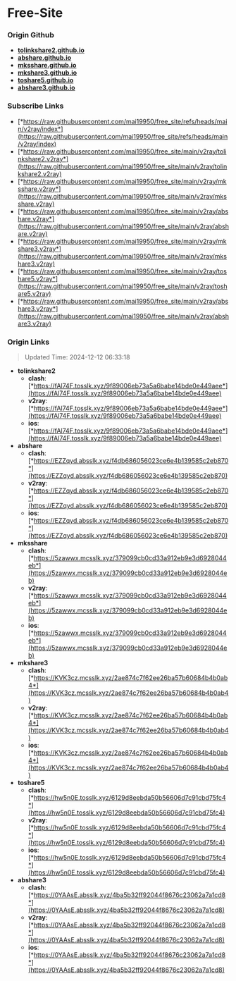 # Free-Site

### Origin Github

- [**tolinkshare2.github.io**](https://github.com/tolinkshare2/tolinkshare2.github.io)
- [**abshare.github.io**](https://github.com/abshare/abshare.github.io)
- [**mksshare.github.io**](https://github.com/mksshare/mksshare.github.io)
- [**mkshare3.github.io**](https://github.com/mkshare3/mkshare3.github.io)
- [**toshare5.github.io**](https://github.com/toshare5/toshare5.github.io)
- [**abshare3.github.io**](https://github.com/abshare3/abshare3.github.io)

### Subscribe Links

- [*https://raw.githubusercontent.com/mai19950/free_site/refs/heads/main/v2ray/index*](https://raw.githubusercontent.com/mai19950/free_site/refs/heads/main/v2ray/index)
- [*https://raw.githubusercontent.com/mai19950/free_site/main/v2ray/tolinkshare2.v2ray*](https://raw.githubusercontent.com/mai19950/free_site/main/v2ray/tolinkshare2.v2ray)
- [*https://raw.githubusercontent.com/mai19950/free_site/main/v2ray/mksshare.v2ray*](https://raw.githubusercontent.com/mai19950/free_site/main/v2ray/mksshare.v2ray)
- [*https://raw.githubusercontent.com/mai19950/free_site/main/v2ray/abshare.v2ray*](https://raw.githubusercontent.com/mai19950/free_site/main/v2ray/abshare.v2ray)
- [*https://raw.githubusercontent.com/mai19950/free_site/main/v2ray/mkshare3.v2ray*](https://raw.githubusercontent.com/mai19950/free_site/main/v2ray/mkshare3.v2ray)
- [*https://raw.githubusercontent.com/mai19950/free_site/main/v2ray/toshare5.v2ray*](https://raw.githubusercontent.com/mai19950/free_site/main/v2ray/toshare5.v2ray)
- [*https://raw.githubusercontent.com/mai19950/free_site/main/v2ray/abshare3.v2ray*](https://raw.githubusercontent.com/mai19950/free_site/main/v2ray/abshare3.v2ray)

### Origin Links

> Updated Time: 2024-12-12 06:33:18

- **tolinkshare2**
  - **clash**: [*https://fAl74F.tosslk.xyz/9f89006eb73a5a6babe14bde0e449aee*](https://fAl74F.tosslk.xyz/9f89006eb73a5a6babe14bde0e449aee)
  - **v2ray**: [*https://fAl74F.tosslk.xyz/9f89006eb73a5a6babe14bde0e449aee*](https://fAl74F.tosslk.xyz/9f89006eb73a5a6babe14bde0e449aee)
  - **ios**: [*https://fAl74F.tosslk.xyz/9f89006eb73a5a6babe14bde0e449aee*](https://fAl74F.tosslk.xyz/9f89006eb73a5a6babe14bde0e449aee)
- **abshare**
  - **clash**: [*https://EZZqyd.absslk.xyz/f4db686056023ce6e4b139585c2eb870*](https://EZZqyd.absslk.xyz/f4db686056023ce6e4b139585c2eb870)
  - **v2ray**: [*https://EZZqyd.absslk.xyz/f4db686056023ce6e4b139585c2eb870*](https://EZZqyd.absslk.xyz/f4db686056023ce6e4b139585c2eb870)
  - **ios**: [*https://EZZqyd.absslk.xyz/f4db686056023ce6e4b139585c2eb870*](https://EZZqyd.absslk.xyz/f4db686056023ce6e4b139585c2eb870)
- **mksshare**
  - **clash**: [*https://5zawwx.mcsslk.xyz/379099cb0cd33a912eb9e3d6928044eb*](https://5zawwx.mcsslk.xyz/379099cb0cd33a912eb9e3d6928044eb)
  - **v2ray**: [*https://5zawwx.mcsslk.xyz/379099cb0cd33a912eb9e3d6928044eb*](https://5zawwx.mcsslk.xyz/379099cb0cd33a912eb9e3d6928044eb)
  - **ios**: [*https://5zawwx.mcsslk.xyz/379099cb0cd33a912eb9e3d6928044eb*](https://5zawwx.mcsslk.xyz/379099cb0cd33a912eb9e3d6928044eb)
- **mkshare3**
  - **clash**: [*https://KVK3cz.mcsslk.xyz/2ae874c7f62ee26ba57b60684b4b0ab4*](https://KVK3cz.mcsslk.xyz/2ae874c7f62ee26ba57b60684b4b0ab4)
  - **v2ray**: [*https://KVK3cz.mcsslk.xyz/2ae874c7f62ee26ba57b60684b4b0ab4*](https://KVK3cz.mcsslk.xyz/2ae874c7f62ee26ba57b60684b4b0ab4)
  - **ios**: [*https://KVK3cz.mcsslk.xyz/2ae874c7f62ee26ba57b60684b4b0ab4*](https://KVK3cz.mcsslk.xyz/2ae874c7f62ee26ba57b60684b4b0ab4)
- **toshare5**
  - **clash**: [*https://hw5n0E.tosslk.xyz/6129d8eebda50b56606d7c91cbd75fc4*](https://hw5n0E.tosslk.xyz/6129d8eebda50b56606d7c91cbd75fc4)
  - **v2ray**: [*https://hw5n0E.tosslk.xyz/6129d8eebda50b56606d7c91cbd75fc4*](https://hw5n0E.tosslk.xyz/6129d8eebda50b56606d7c91cbd75fc4)
  - **ios**: [*https://hw5n0E.tosslk.xyz/6129d8eebda50b56606d7c91cbd75fc4*](https://hw5n0E.tosslk.xyz/6129d8eebda50b56606d7c91cbd75fc4)
- **abshare3**
  - **clash**: [*https://0YAAsE.absslk.xyz/4ba5b32ff92044f8676c23062a7a1cd8*](https://0YAAsE.absslk.xyz/4ba5b32ff92044f8676c23062a7a1cd8)
  - **v2ray**: [*https://0YAAsE.absslk.xyz/4ba5b32ff92044f8676c23062a7a1cd8*](https://0YAAsE.absslk.xyz/4ba5b32ff92044f8676c23062a7a1cd8)
  - **ios**: [*https://0YAAsE.absslk.xyz/4ba5b32ff92044f8676c23062a7a1cd8*](https://0YAAsE.absslk.xyz/4ba5b32ff92044f8676c23062a7a1cd8)
